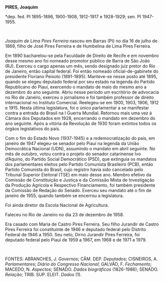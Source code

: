 **PIRES, Joaquim**

\*dep. fed. PI 1895-1896, 1900-1908, 1912-1917 e 1928-1929; sen. PI
1947-1955.

 

*Joaquim de Lima Pires Ferreira* nasceu em Barras (PI) no dia 16 de
julho de 1869, filho de José Pires Ferreira e de Humbelina de Lima Pires
Ferreira.

Em 1890 bacharelou-se pela Faculdade de Direito de Recife e em novembro
desse mesmo ano foi nomeado promotor público de Barra de São João (RJ).
Exerceu o cargo apenas um mês, sendo designado juiz pretor do Rio de
Janeiro, então capital federal. Foi então nomeado oficial-de-gabinete do
presidente Floriano Peixoto (1891-1895). Manteve-se nesse posto até
1895, quando se elegeu deputado federal por seu estado na legenda do
Partido Republicano do Piauí, exercendo o mandato de maio do mesmo ano a
dezembro do ano seguinte. Abriu nesse período um escritório de advocacia
no Rio de Janeiro, exerceu o jornalismo e foi também professor de
direito internacional no Instituto Comercial. Reelegeu-se em 1900, 1903,
1906, 1912 e 1915. Nesta última legislatura, foi o único parlamentar a
se manifestar contra a entrada do Brasil na I Guerra Mundial. Retornou
mais uma vez à Câmara dos Deputados em 1928, encerrando o mandato em
dezembro do ano seguinte. Após a vitória da Revolução de 1930 foram
extintos todos os órgãos legislativos do país.

Com o fim do Estado Novo (1937-1945) e a redemocratização do país, em
janeiro de 1947 elegeu-se senador pelo Piauí na legenda da União
Democrática Nacional (UDN), assumindo o mandato em abril seguinte. No
mês de outubro, votou contra o projeto do senador catarinense Ivo
d’Aquino, do Partido Social Democrático (PSD), que extinguia os mandatos
dos parlamentares eleitos pelo Partido Comunista Brasileiro (PCB), então
Partido Comunista do Brasil, cujo registro havia sido cancelado pelo
Tribunal Superior Eleitoral (TSE) em maio desse ano. Membro efetivo da
Comissão de Constituição e Justiça e da Comissão Mista de Investigação
da Produção Agrícola e Respectivo Financiamento, foi também presidente
da Comissão de Redação do Senado. Exerceu seu mandato até o fim de
janeiro de 1955, quando também se encerrou a legislatura.

Foi ainda diretor da Escola Nacional de Agricultura.

Faleceu no Rio de Janeiro no dia 23 de dezembro de 1958.

Era casado com Maria de Castro Pires Ferreira. Seu filho Jurandir de
Castro Pires Ferreira foi constituinte de 1946 e deputado federal pelo
Distrito Federal de 1946 a 1950. Seu neto, Dirno Jurandir Pires
Ferreira, foi deputado federal pelo Piauí de 1959 a 1967, em 1968 e de
1971 a 1979.

 

FONTES: ABRANCHES, J. *Governos*; CÂM. DEP. *Deputados*; CISNEIROS, A.
*Parlamentares*; *Diário do Congresso Nacional*; GALVÃO, F.
*Fechamento*; MACEDO, N. *Aspectos*; SENADO. *Dados biográficos*
(1826-1986); SENADO. *Relação*; TRIB. SUP. ELEIT. *Dados* (1).

 

